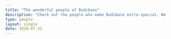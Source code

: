 ```yaml
---
title: "The wonderful people of Budibase"
description: "Check out the people who make Budibase extra-special. We appreciate the hard work these people put in to making Budibase what it is today. Love you all."
type: people
layout: single
date: 2018-07-31
---
```

